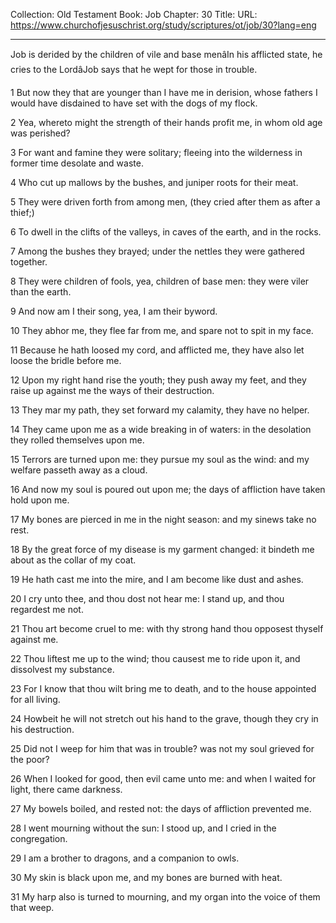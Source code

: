 Collection: Old Testament
Book: Job
Chapter: 30
Title: 
URL: https://www.churchofjesuschrist.org/study/scriptures/ot/job/30?lang=eng

---

Job is derided by the children of vile and base menâIn his afflicted state, he cries to the LordâJob says that he wept for those in trouble.

1 But now they that are younger than I have me in derision, whose fathers I would have disdained to have set with the dogs of my flock.

2 Yea, whereto might the strength of their hands profit me, in whom old age was perished?

3 For want and famine they were solitary; fleeing into the wilderness in former time desolate and waste.

4 Who cut up mallows by the bushes, and juniper roots for their meat.

5 They were driven forth from among men, (they cried after them as after a thief;)

6 To dwell in the clifts of the valleys, in caves of the earth, and in the rocks.

7 Among the bushes they brayed; under the nettles they were gathered together.

8 They were children of fools, yea, children of base men: they were viler than the earth.

9 And now am I their song, yea, I am their byword.

10 They abhor me, they flee far from me, and spare not to spit in my face.

11 Because he hath loosed my cord, and afflicted me, they have also let loose the bridle before me.

12 Upon my right hand rise the youth; they push away my feet, and they raise up against me the ways of their destruction.

13 They mar my path, they set forward my calamity, they have no helper.

14 They came upon me as a wide breaking in of waters: in the desolation they rolled themselves upon me.

15 Terrors are turned upon me: they pursue my soul as the wind: and my welfare passeth away as a cloud.

16 And now my soul is poured out upon me; the days of affliction have taken hold upon me.

17 My bones are pierced in me in the night season: and my sinews take no rest.

18 By the great force of my disease is my garment changed: it bindeth me about as the collar of my coat.

19 He hath cast me into the mire, and I am become like dust and ashes.

20 I cry unto thee, and thou dost not hear me: I stand up, and thou regardest me not.

21 Thou art become cruel to me: with thy strong hand thou opposest thyself against me.

22 Thou liftest me up to the wind; thou causest me to ride upon it, and dissolvest my substance.

23 For I know that thou wilt bring me to death, and to the house appointed for all living.

24 Howbeit he will not stretch out his hand to the grave, though they cry in his destruction.

25 Did not I weep for him that was in trouble? was not my soul grieved for the poor?

26 When I looked for good, then evil came unto me: and when I waited for light, there came darkness.

27 My bowels boiled, and rested not: the days of affliction prevented me.

28 I went mourning without the sun: I stood up, and I cried in the congregation.

29 I am a brother to dragons, and a companion to owls.

30 My skin is black upon me, and my bones are burned with heat.

31 My harp also is turned to mourning, and my organ into the voice of them that weep.
